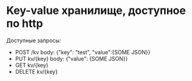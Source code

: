 # Key-value хранилище, доступное по http
Доступные запросы:
- POST /kv body: {"key": "test", "value":{SOME JSON}}
- PUT kv/{key} body: {"value": {SOME JSON}}
- GET kv/{key}
- DELETE kv/{key}

